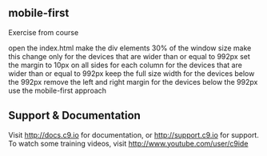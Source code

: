 ## mobile-first

Exercise from course

open the index.html
make the div elements 30% of the window size
make this change only for the devices that are wider than or equal to 992px
set the margin to 10px on all sides for each column for the devices that are wider than or equal to 992px
keep the full size width for the devices below the 992px
remove the left and right margin for the devices below the 992px
use the mobile-first approach

## Support & Documentation

Visit http://docs.c9.io for documentation, or http://support.c9.io for support.
To watch some training videos, visit http://www.youtube.com/user/c9ide
